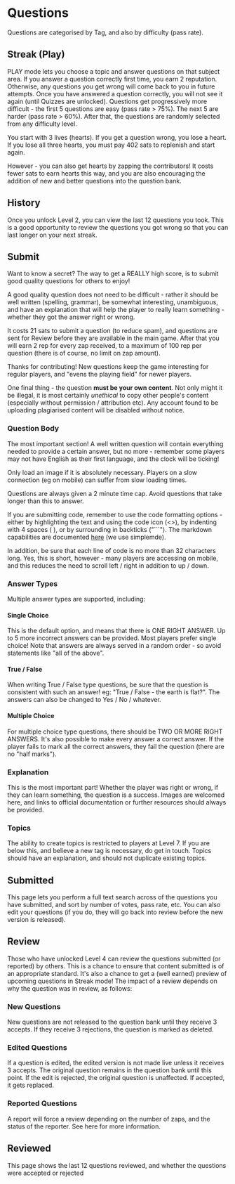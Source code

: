 # Questions
Questions are categorised by Tag, and also by difficulty (pass rate).

## Streak (Play)
PLAY mode lets you choose a topic and answer questions on that subject area.  If you answer a question correctly first time, you earn 2 reputation.  Otherwise, any questions you get wrong will come back to you in future attempts.  Once you have answered a question correctly, you will not see it again (until Quizzes are unlocked). Questions get progressively more difficult - the first 5 questions are easy (pass rate > 75%).  The next 5 are harder (pass rate > 60%).  After that, the questions are randomly selected from any difficulty level.

You start with 3 lives (hearts).  If you get a question wrong, you lose a heart.  If you lose all three hearts, you must pay 402 sats to replenish and start again.

However - you can also get hearts by zapping the contributors!  It costs fewer sats to earn hearts this way, and you are also encouraging the addition of new and better questions into the question bank.

## History
Once you unlock Level 2, you can view the last 12 questions you took.  This is a good opportunity to review the questions you got wrong so that you can last longer on your next streak.

## Submit

Want to know a secret?  The way to get a REALLY high score, is to submit good quality questions for others to enjoy!

A good quality question does not need to be difficult - rather it should be well written (spelling, grammar), be somewhat interesting, unambiguous, and have an explanation that will help the player to really learn something - whether they got the answer right or wrong.

It costs 21 sats to submit a question (to reduce spam), and questions are sent for Review before they are available in the main game.  After that you will earn 2 rep for every zap received, to a maximum of 100 rep per question (there is of course, no limit on zap amount).

Thanks for contributing! New questions keep the game interesting for regular players, and "evens the playing field" for newer players.

One final thing - the question **must be your own content**.  Not only might it be illegal, it is most certainly _unethical_ to copy other people's content (especially without permission / attribution etc).  Any account found to be uploading plagiarised content will be disabled without notice.

### Question Body
The most important section!  A well written question will contain everything needed to provide a certain answer, but no more - remember some players may not have English as their first language, and the clock will be ticking!

Only load an image if it is absolutely necessary.  Players on a slow connection (eg on mobile) can suffer from slow loading times.

Questions are always given a 2 minute time cap.  Avoid questions that take longer than this to answer.

If you are submitting code, remember to use the code formatting options - either by highlighting the text and using the code icon (<>), by indenting with 4 spaces (    ), or by surrounding in backticks ("```").  The markdown capabilities are documented [here](https://simplemde.com/markdown-guide) (we use simplemde).

In addition, be sure that each line of code is no more than 32 characters long.  Yes, this is short, however - many players are accessing on mobile, and this reduces the need to scroll left / right in addition to up / down.

### Answer Types
Multiple answer types are supported, including:

#### Single Choice
This is the default option, and means that there is ONE RIGHT ANSWER.  Up to 5 more incorrect answers can be provided.  Most players prefer single choice!
Note that answers are always served in a random order - so avoid statements like "all of the above".

#### True / False
When writing True / False type questions, be sure that the question is consistent with such an answer!  eg:  "True / False - the earth is flat?".  The answers can also be changed to Yes / No / whatever.

#### Multiple Choice
For multiple choice type questions, there should be TWO OR MORE RIGHT ANSWERS.  It's also possible to make every answer a correct answer.  If the player fails to mark all the correct answers, they fail the question (there are no "half marks").


### Explanation
This is the most important part!  Whether the player was right or wrong, if they can learn something, the question is a success.  Images are welcomed here, and links to official documentation or further resources should always be provided.

### Topics
The ability to create topics is restricted to players at Level 7.  If you are below this, and believe a new tag is necessary, do get in touch.
Topics should have an explanation, and should not duplicate existing topics.


## Submitted
This page lets you perform a full text search across of the questions you have submitted, and sort by number of votes, pass rate, etc.  You can also edit your questions (if you do, they will go back into review before the new version is released).

## Review
Those who have unlocked Level 4 can review the questions submitted (or reported) by others.  This is a chance to ensure that content submitted is of an appropriate standard. It's also a chance to get a (well earned) preview of upcoming questions in Streak mode!  The impact of a review depends on why the question was in review, as follows:

### New Questions
New questions are not released to the question bank until they receive 3 accepts.  If they receive 3 rejections, the question is marked as deleted.

### Edited Questions
If a question is edited, the edited version is not made live unless it receives 3 accepts. The original question remains in the question bank until this point.  If the edit is rejected, the original question is unaffected.  If accepted, it gets replaced.

### Reported Questions
A report will force a review depending on the number of zaps, and the status of the reporter.  See here for more information.

## Reviewed
This page shows the last 12 questions reviewed, and whether the questions were accepted or rejected